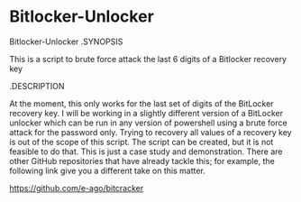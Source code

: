 # Bitlocker-Unlocker
Bitlocker-Unlocker
.SYNOPSIS

This is a script to brute force attack the last 6 digits of a Bitlocker recovery key

.DESCRIPTION

At the moment, this only works for the last set of digits of the BitLocker recovery key. I will be working in a slightly different version of a BitLocker unlocker which can be run in any version of powershell using a brute force attack for the password only. Trying to recovery all values of a recovery key is out of the scope of this script. The script can be created, but it is not feasible to do that. This is just a case study and demonstration. There are other GitHub repositories that have already tackle this; for example, the following link give you a different take on this matter.

https://github.com/e-ago/bitcracker

